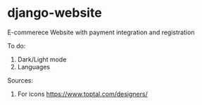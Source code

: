 # django-website
E-commerece Website with payment integration and registration

To do:
1. Dark/Light mode
2. Languages


Sources:
1. For icons
https://www.toptal.com/designers/
